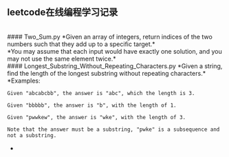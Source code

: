 ## leetcode在线编程学习记录
<br>
#### Two_Sum.py
*Given an array of integers, return indices of the two numbers such that they add up to a specific target.*<br>
*You may assume that each input would have exactly one solution, and you may not use the same element twice.*
<br>
#### Longest_Substring_Without_Repeating_Characters.py
*Given a string, find the length of the longest substring without repeating characters.*<br>
*Examples:

    Given "abcabcbb", the answer is "abc", which the length is 3.

    Given "bbbbb", the answer is "b", with the length of 1.

    Given "pwwkew", the answer is "wke", with the length of 3. 
    
    Note that the answer must be a substring, "pwke" is a subsequence and not a substring.
*  
<br>
